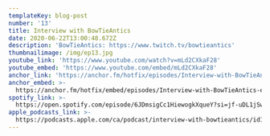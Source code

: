 ```yaml
---
templateKey: blog-post
number: '13'
title: Interview with BowTieAntics
date: 2020-06-22T13:00:48.672Z
description: 'BowTieAntics: https://www.twitch.tv/bowtieantics'
thumbnailimage: /img/ep13.jpg
youtube_link: 'https://www.youtube.com/watch?v=mLd2CXkaF28'
youtube_embed: 'https://www.youtube.com/embed/mLd2CXkaF28'
anchor_link: 'https://anchor.fm/hotfix/episodes/Interview-with-BowTieAntics-efo0bv'
anchor_embed: >-
  https://anchor.fm/hotfix/embed/episodes/Interview-with-BowTieAntics-efo0bv/a-a2h89uo
spotify_link: >-
  https://open.spotify.com/episode/6JDmsigCc1HiewogkXqueY?si=jf-uDL1jSwCdvJ3dHXz6Xg
apple_podcasts_link: >-
  https://podcasts.apple.com/ca/podcast/interview-with-bowtieantics/id1509473966?i=1000479077588
---
```

